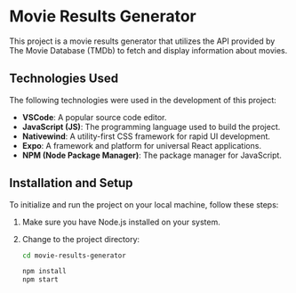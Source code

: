 # Movie Results Generator

This project is a movie results generator that utilizes the API provided by The Movie Database (TMDb) to fetch and display information about movies.

## Technologies Used

The following technologies were used in the development of this project:

- **VSCode**: A popular source code editor.
- **JavaScript (JS)**: The programming language used to build the project.
- **Nativewind**: A utility-first CSS framework for rapid UI development.
- **Expo**: A framework and platform for universal React applications.
- **NPM (Node Package Manager)**: The package manager for JavaScript.

## Installation and Setup

To initialize and run the project on your local machine, follow these steps:

1. Make sure you have Node.js installed on your system.

2. Change to the project directory:

   ```bash
   cd movie-results-generator

   npm install
   npm start


